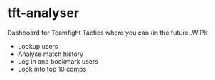 # tft-analyser
Dashboard for Teamfight Tactics where you can (in the future..WIP):
* Lookup users
* Analyse match history
* Log in and bookmark users
* Look into top 10 comps
